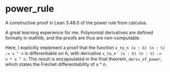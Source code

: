 # power_rule
A constructive proof in Lean 3.48.0 of the power rule from calculus.

A great learning experience for me. Polynomial derivatives are defined formally in mathlib, and the proofs are thus are non-computable.

Here, I explicitly implement a proof that the function ```x_to_n (x : ℝ) (n : ℕ) := x ^ n``` is differentiable on ℝ, with derivative ```x_to_n' (x : ℝ) (n : ℕ) := n * x ^ n```. This result is encapsulated in the final theorem, ```deriv_of_power```, which states the Fréchet differentiability of x ^ n.
